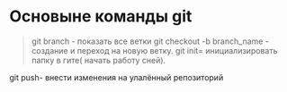 # Основыне команды git
>git branch - показать все ветки
>git checkout -b branch_name - создание и переход на новую ветку.
>git init= инициализировать папку в гите( начать работу сней). 

git push- внести изменения на улалённый репозиторий
